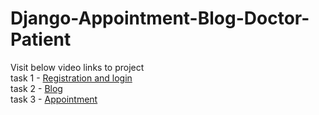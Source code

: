 # Django-Appointment-Blog-Doctor-Patient

Visit below video links to project <br />
  task 1 - [Registration and login](https://drive.google.com/file/d/1_XVncwL_hpcJA9s6-IavMOES2DOfgTKr/view?usp=sharing) <br />
  task 2 - [Blog](https://drive.google.com/file/d/17yHijvBFUKtBJ88i97hsGnAHqScC1kWf/view?usp=sharing)  <br />
  task 3 - [Appointment](https://drive.google.com/file/d/1uHsQHf35KICOVb87zuNpreMNR6vBbIet/view?usp=sharing)  <br />
